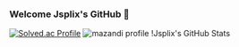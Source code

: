### Welcome Jsplix's GitHub 👋
[![Solved.ac Profile](http://mazassumnida.wtf/api/v2/generate_badge?boj=akdlzhf2008)](https://solved.ac/akdlzhf2008/)
![mazandi profile](http://mazandi.herokuapp.com/api?handle=akdlzhf2008&theme=warm)
!Jsplix's GitHub Stats
<!--
**Jsplix/Jsplix** is a ✨ _special_ ✨ repository because its `README.md` (this file) appears on your GitHub profile.

Here are some ideas to get you started:

- 🔭 I’m currently working on ...
- 🌱 I’m currently learning ...
- 👯 I’m looking to collaborate on ...
- 🤔 I’m looking for help with ...
- 💬 Ask me about ...
- 📫 How to reach me: ...
- 😄 Pronouns: ...
- ⚡ Fun fact: ...
-->
